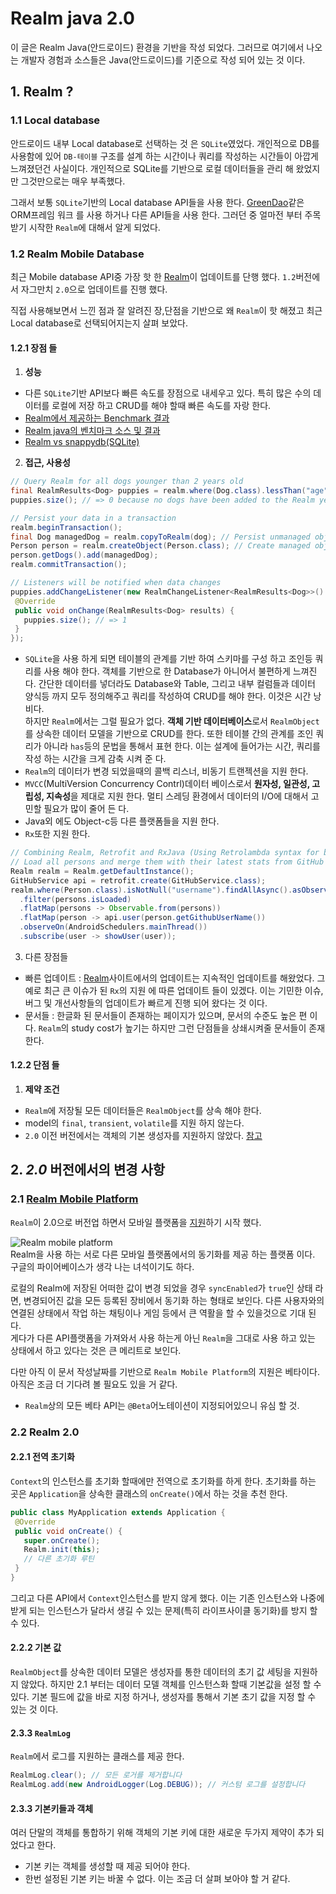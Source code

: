 # Realm java 2.0 

이 글은 Realm Java(안드로이드) 환경을 기반을 작성 되었다. 그러므로 여기에서 나오는 개발자 경험과 소스들은 Java(안드로이드)를 기준으로 작성 되어 있는 것 이다. 

## 1. Realm ?

### 1.1 Local database 
안드로이드 내부 Local database로 선택하는 것 은 `SQLite`였었다. 개인적으로 DB를 사용함에 있어 `DB-테이블` 구조를 설계 하는 시간이나 쿼리를 작성하는 시간들이 아깝게 느껴졌던건 사실이다. 개인적으로 SQLite를 기반으로 로컬 데이터들을 관리 해 왔었지만 그것만으로는 매우 부족했다. 

그래서 보통 `SQLite`기반의 Local database API들을 사용 한다. [GreenDao](https://github.com/greenrobot/greenDAO)같은 ORM프레임 워크 를 사용 하거나 다른 API들을 사용 한다. 그러던 중 얼마전 부터 주목받기 시작한 `Realm`에 대해서 알게 되었다.  

### 1.2  Realm  Mobile Database  
최근 Mobile database API중 가장 핫 한 [Realm](https://realm.io/)이 업데이트를 단행 했다. `1.2`버전에서 자그만치 `2.0`으로 업데이트를 진행 했다.

직접 사용해보면서 느낀 점과 잘 알려진 장,단점을 기반으로 왜 `Realm`이 핫 해졌고 최근 Local database로 선택되어지는지 살펴 보았다. 

#### 1.2.1 장점 들
1. **성능** 
 - 다른 `SQLite`기반 API보다 빠른 속도를 장점으로 내세우고 있다. 특히 많은 수의 데이터를 로컬에 저장 하고 CRUD를 해야 할때 빠른 속도를 자랑 한다.
 - [Realm에서 제공하는 Benchmark 결과](https://realm.io/news/realm-for-android/)
 - [Realm java의 벤치마크 소스 및 결과](https://github.com/realm/realm-java-benchmarks)
 - [Realm vs snappydb(SQLite)](https://medium.com/@hesam.kamalan/database-benchmark-realm-vs-snappydb-f4b89711f424#.9y5ctvj58)  

2. **접근, 사용성**   

 ```java
// Query Realm for all dogs younger than 2 years old
final RealmResults<Dog> puppies = realm.where(Dog.class).lessThan("age", 2).findAll();
puppies.size(); // => 0 because no dogs have been added to the Realm yet

 // Persist your data in a transaction
realm.beginTransaction();
final Dog managedDog = realm.copyToRealm(dog); // Persist unmanaged objects
Person person = realm.createObject(Person.class); // Create managed objects directly
person.getDogs().add(managedDog);
realm.commitTransaction();

// Listeners will be notified when data changes
puppies.addChangeListener(new RealmChangeListener<RealmResults<Dog>>() {
  @Override
  public void onChange(RealmResults<Dog> results) {
    puppies.size(); // => 1
  }
});
 ```   
 - `SQLite`을 사용 하게 되면 테이블의 관계를 기반 하여 스키마를 구성 하고 조인등 쿼리를 사용 해야 한다. 객체를 기반으로 한 Database가 아니어서 불편하게 느껴진다. 간단한 데이터를 넣더라도 Database와 Table, 그리고 내부 컬럼들과 데이터 양식등 까지 모두 정의해주고 쿼리를 작성하여 CRUD를 해야 한다. 이것은 시간 낭비다.   
하지만 `Realm`에서는 그럴 필요가 없다. **객체 기반 데이터베이스**로서 `RealmObject`를 상속한 데이터 모델을 기반으로 CRUD를 한다. 또한 테이블 간의 관계를 조인 쿼리가 아니라 `has`등의 문법을 통해서 표현 한다. 이는 설계에 들어가는 시간, 쿼리를 작성 하는 시간을 크게 감축 시켜 준 다.
 - `Realm`의 데이터가 변경 되었을때의 콜백 리스너, 비동기 트랜젝션을 지원 한다.
 - `MVCC`(MultiVersion Concurrency Contrl)데이터 베이스로서 **원자성, 일관성, 고립성, 지속성**을 제대로 지원 한다. 멀티 스레딩 환경에서 데이터의 I/O에 대해서 고민할 필요가 많이 줄어 든 다.
 - Java외 에도 Object-c등 다른 플랫폼들을 지원 한다.   
 - `Rx`또한 지원 한다.  
  ```java
// Combining Realm, Retrofit and RxJava (Using Retrolambda syntax for brevity)
// Load all persons and merge them with their latest stats from GitHub (if they have any)
Realm realm = Realm.getDefaultInstance();
GitHubService api = retrofit.create(GitHubService.class);
realm.where(Person.class).isNotNull("username").findAllAsync().asObservable()
    .filter(persons.isLoaded)
    .flatMap(persons -> Observable.from(persons))
    .flatMap(person -> api.user(person.getGithubUserName())
    .observeOn(AndroidSchedulers.mainThread())
    .subscribe(user -> showUser(user));
  ```

3. 다른 장점들 
 - 빠른 업데이트 : [Realm](https://realm.io/)사이트에서의 업데이트는 지속적인 업데이트를 해왔었다. 그 예로 최근 큰 이슈가 된 `Rx`의 지원 에 따른 업데이트 들이 있겠다. 이는 기민한 이슈, 버그 및 개선사항들의 업데이트가 빠르게 진행 되어 왔다는 것 이다.     
 - 문서들 : 한글화 된 문서들이 존재하는 페이지가 있으며, 문서의 수준도 높은 편 이다. `Realm`의 study cost가 높기는 하지만 그런 단점들을 상쇄시켜줄 문서들이 존재 한다. 
  
#### 1.2.2 단점 들  
1. **제약 조건**  
 - `Realm`에 저장될 모든 데이터들은 `RealmObject`를 상속 해야 한다.
 - model의 `final`, `transient`, `volatile`를 지원 하지 않는다.   
 - `2.0` 이전 버전에서는 객체의 기본 생성자를 지원하지 않았다. [참고](https://github.com/ksu3101/TIL/blob/master/Android/160705_Android.md#2-realm)  

## 2. *2.0* 버전에서의 변경 사항
### 2.1  [Realm Mobile Platform](https://realm.io/kr/news/realm-java-2-0-mobile-platform-support/)
`Realm`이 2.0으로 버전업 하면서 모바일 플랫폼을 [지원](https://realm.io/news/introducing-realm-mobile-platform/)하기 시작 했다.   

![Realm mobile platform](https://images.contentful.com/emmiduwd41v7/4BZWBXxaP6oA2OKYymCwiW/74d169bec3e0774dc00b0f723a6c88a0/Screen_Shot_2016-09-26_at_8.56.48_PM.png)  
Realm을 사용 하는 서로 다른 모바일 플랫폼에서의 동기화를 제공 하는 플랫폼 이다. 구글의 파이어베이스가 생각 나는 녀석이기도 하다.   

로컬의 Realm에 저장된 어떠한 값이 변경 되었을 경우 `syncEnabled`가 `true`인 상태 라면, 변경되어진 값을 모든 등록된 장비에서 동기화 하는 형태로 보인다. 다른 사용자와의 연결된 상태에서 작업 하는 채팅이나 게임 등에서 큰 역활을 할 수 있을것으로 기대 된다.   
게다가 다른 API플랫폼을 가져와서 사용 하는게 아닌 `Realm`을 그대로 사용 하고 있는 상태에서 하고 있다는 것은 큰 메리트로 보인다.  

다만 아직 이 문서 작성날짜를 기반으로 `Realm Mobile Platform`의 지원은 베타이다. 아직은 조금 더 기다려 볼 필요도 있을 거 같다. 
 - `Realm`상의 모든 베타 API는 `@Beta`어노테이션이 지정되어있으니 유심 할 것.   

### 2.2 Realm 2.0
#### 2.2.1 전역 초기화
`Context`의 인스턴스를 초기화 할때에만 전역으로 초기화를 하게 한다. 초기화를 하는 곳은 `Application`을 상속한 클래스의 `onCreate()`에서 하는 것을 추천 한다.  
 ```java
public class MyApplication extends Application {
  @Override
  public void onCreate() {
    super.onCreate();
    Realm.init(this);
    // 다른 초기화 루틴
  }
}
 ```   
그리고 다른 API에서 `Context`인스턴스를 받지 않게 했다. 이는 기존 인스턴스와 나중에 받게 되는 인스턴스가 달라서 생길 수 있는 문제(특히 라이프사이클 동기화)를 방지 할 수 있다.   

#### 2.2.2 기본 값 
`RealmObject`를 상속한 데이터 모델은 생성자를 통한 데이터의 초기 값 세팅을 지원하지 않았다. 하지만 2.1 부터는 데이터 모델 객체를 인스턴스화 할때 기본값을 설정 할 수 있다. 기본 필드에 값을 바로 지정 하거나, 생성자를 통해서 기본 초기 값을 지정 할 수 있는 것 이다.  

#### 2.3.3 `RealmLog`
`Realm`에서 로그를 지원하는 클래스를 제공 한다. 
```java
RealmLog.clear(); // 모든 로거를 제거합니다
RealmLog.add(new AndroidLogger(Log.DEBUG)); // 커스텀 로그를 설정합니다
```
  
#### 2.3.3 기본키들과 객체  
여러 단말의 객체를 통합하기 위해 객체의 기본 키에 대한 새로운 두가지 제약이 추가 되었다고 한다. 
- 기본 키는 객체를 생성할 때 제공 되어야 한다. 
- 한번 설정된 기본 키는 바꿀 수 없다. 
이는 조금 더 살펴 보아야 할 거 같다. 



